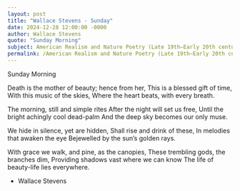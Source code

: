 ```yaml
---
layout: post
title: "Wallace Stevens - Sunday"
date: 2024-12-28 12:00:00 -0000
author: Wallace Stevens
quote: "Sunday Morning"
subject: American Realism and Nature Poetry (Late 19th–Early 20th century)
permalink: /American Realism and Nature Poetry (Late 19th–Early 20th century)/Wallace Stevens/Wallace Stevens - Sunday
---
```


Sunday Morning

Death is the mother of beauty; hence from her,
This is a blessed gift of time,
With this music of the skies,
Where the heart beats, with every breath.

The morning, still and simple rites
After the night will set us free,
Until the bright achingly cool dead-palm
And the deep sky becomes our only muse.

We hide in silence, yet are hidden,
Shall rise and drink of these,
In melodies that awaken the eye
Bejewelled by the sun’s golden rays.

With grace we walk, and pine, as the canopies,
These trembling gods, the branches dim,
Providing shadows vast where we can know
The life of beauty-life lies everywhere.


- Wallace Stevens
